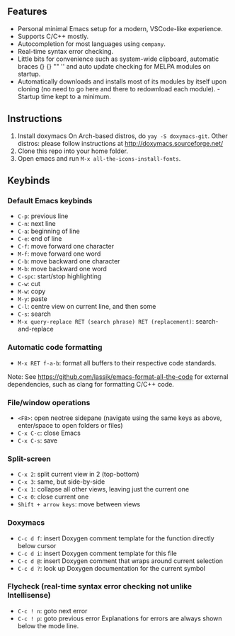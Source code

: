 ## Features
- Personal minimal Emacs setup for a modern, VSCode-like experience.
- Supports C/C++ mostly.
- Autocompletion for most languages using `company`.
- Real-time syntax error checking.
- Little bits for convenience such as system-wide clipboard, automatic braces (} {} "" '' and auto update checking for MELPA modules on startup.
- Automatically downloads and installs most of its modules by itself upon cloning (no need to go here and there to redownload each module).
-Startup time kept to a minimum.
## Instructions
1. Install doxymacs
On Arch-based distros, do 
`yay -S doxymacs-git`. Other distros: please follow instructions at http://doxymacs.sourceforge.net/
2. Clone this repo into your home folder.
3. Open emacs and run `M-x all-the-icons-install-fonts`.

## Keybinds
### Default Emacs keybinds
- `C-p`: previous line
- `C-n`: next line
- `C-a`: beginning of line
- `C-e`: end of line
- `C-f`: move forward one character
- `M-f`: move forward one word
- `C-b`: move backward one character
- `M-b`: move backward one word
- `C-spc`: start/stop highlighting
- `C-w`: cut
- `M-w`: copy
- `M-y`: paste
- `C-l`: centre view on current line, and then some
- `C-s`: search
- `M-x query-replace RET (search phrase) RET (replacement)`: search-and-replace

### Automatic code formatting
- `M-x RET f-a-b`: format all buffers to their respective code standards.

Note: See https://github.com/lassik/emacs-format-all-the-code for external dependencies, such as clang for formatting C/C++ code.

### File/window operations
- `<F8>`: open neotree sidepane (navigate using the same keys as above, enter/space to open folders or files)
- `C-x C-c`: close Emacs
- `C-x C-s`: save

### Split-screen
- `C-x 2`: split current view in 2 (top-bottom)
- `C-x 3`: same, but side-by-side
- `C-x 1`: collapse all other views, leaving just the current one
- `C-x 0`: close current one
- `Shift + arrow keys`: move between views

### Doxymacs
- `C-c d f`: insert Doxygen comment template for the function directly below cursor
- `C-c d i`: insert Doxygen comment template for this file
- `C-c d @`: insert Doxygen comment that wraps around current selection
- `C-c d ?`: look up Doxygen documentation for the current symbol

### Flycheck (real-time syntax error checking not unlike Intellisense)
- `C-c ! n`: goto next error
- `C-c ! p`: goto previous error
Explanations for errors are always shown below the mode line.
